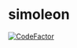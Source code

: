 # simoleon

[![CodeFactor](https://www.codefactor.io/repository/github/dennistechnologies/simoleon/badge?s=507fae2c8072ffc25bc12385c0cf3a30f9bb90f0)](https://www.codefactor.io/repository/github/dennistechnologies/simoleon)
